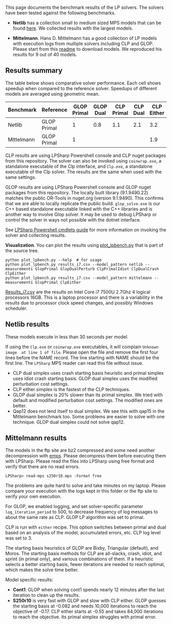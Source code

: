 This page documents the benchmark results of the LP solvers. The solvers have
been tested against the following benchmarks.

- __Netlib__ has a collection small to medium sized MPS models that can be found
  [here](https://www.cuter.rl.ac.uk/Problems/netlib.shtml). We collected results
  with the largest models.

- __Mittelmann__. Hans D. Mittelmann has a good collection of
  LP models with execution logs from multiple solvers including CLP and GLOP.
  Please start from this [readme](http://plato.asu.edu/ftp/lpsimp.html) to
  download models. We reproduced his results for 9 out of 40 models.

## Results summary

The table below shows comparative solver performance. Each cell shows speedup when
compared to the reference solver. Speedups of different models are averaged
using geometric mean.

|Benchmark|Reference|GLOP Primal|GLOP Dual|CLP Primal|CLP Dual|CLP Either|
|--|--|--|--|--|--|--|
|Netlib|GLOP Primal|1|0.8|1.1|2.1|3.2|
|Mittelmann|GLOP Primal|1||||1.9|

CLP results are using LPSharp Powershell console and CLP nuget packages from
this repository. The solver can also be invoked using `coinwrap.exe`, a
standalone executable of the Clp interface, and `Clp.exe`, a standalone
executable of the Clp solver. The results are the same when used with the same
settings.

GLOP results are using LPSharp Powershell console and GLOP nuget packages from
this repository. The locally built library (9.1.9490.22) matches the public
OR-Tools in nuget.org (version 9.1.9490). This confirms that we are able to
locally replicate the public build. `glop_solve.exe` is our C++ based standalone
executable linked with the C++ libraries and is another way to involve Glop
solver. It may be used to debug LPSharp or control the solver in ways not
possible with the dotnet interface.

See [LPSharp Powershell cmdlets guide](LPSharp-Powershell-Cmdlets-Guide.md) for
more information on invoking the solver and collecting results.

__Visualization__. You can plot the results using
[plot_lpbench.py](https://github.com/ukrishnas/LPSharp/blob/main/LPBench/plot_lpbench.py)
that is part of the source tree.

```
python plot_lpbench.py --help  # for usage
python plot_lpbench.py results_i7.csv --model_pattern netlib --measurements GlopPrimal GlopDualPerturb ClpPrimalIdiot ClpDualCrash ClpEither
python plot_lpbench.py results_i7.csv --model_pattern mittelmann --measurements GlopPrimal ClpEither
```

[Results_i7.csv](https://github.com/ukrishnas/LPSharp/blob/main/LPBench/results_i7.csv)
are the results on Intel Core i7 7500U 2.7Ghz 4 logical processors 16GB. This is
a laptop processor and there is a variability in the results due to processor
clock speed changes, and possibly Windows scheduler.


## Netlib results

These models execute in less than 30 seconds per model.

If using the `Clp.exe` or `coinwrap.exe` executables, it will complain `Unknown
image  at line 1 of file`. Please open the file and remove the first four lines
before the NAME record. The line starting with NAME should be the first line.
The `LPSharp` MPS reader can read this file without issue.

- CLP dual simplex uses crash starting basis heuristic and primal simplex uses
  idiot crash starting basis. GLOP dual simplex uses the modified perturbation
  cost settings.
- CLP either simplex is the fastest of the CLP techniques.
- GLOP dual simplex is 20% slower than its primal simplex. We tried with default
  and modified perturbation cost settings. The modified ones are better.
- Qap12 does not lend itself to dual simplex. We see this with qap15 in the
  Mittelmann benchmark too. Some problems are easier to solve with one
  technique. GLOP dual simplex could not solve qap12.

## Mittelmann results

The models in the ftp site are bz2 compressed and some need another
decompression with [emps](http://www.netlib.org/lp/data/emps.exe.gz). Please
decompress them before executing them with LPSharp. Please read the files into
LPSharp using free format and verify that there are no read errors. 
```
LPSharp> read-mps s250r10.mps -Format free
```

The problems are quite hard to solve and take minutes on my laptop. Please
compare your execution with the logs kept in this folder or the ftp site to
verify your own execution.

For GLOP, we enabled logging, and set solver-specific parameter
`log_iteration_period` to 500, to decrease frequency of log messages to about
the same rate as CLP. GLOP LP algorithm was set to primal.

CLP is run with `either` recipe. This option switches between primal and dual
based on an analysis of the model, accumulated errors, etc. CLP log level was
set to 3.

The starting basis heuristics of GLOP are Bixby, Triangular (default), and
Moros. The starting basis methods for CLP are all-slacks, crash, idiot, and
sprint (in primal only), and various combinations of them. If a heuristic
selects a better starting basis, fewer iterations are needed to reach optimal,
which makes the solve time better. 

Model specific results:

- __Cont1__: GLOP when solving cont1 spends nearly 12 minutes after the last
  iteration to clean up the results.
- __S250r10__ is very fast with GLOP and slow with CLP either. GLOP guesses the
  starting basis at -0.082 and needs 10,000 iterations to reach the objective of
  -0.17. CLP either starts at -0.55 and takes 84,000 iterations to reach the
  objective. Its primal simplex struggles with primal error.


